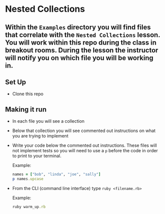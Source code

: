 # Nested Collections

## Within the `Examples` directory you will find files that correlate with the `Nested Collections` lesson. You will work within this repo during the class in breakout rooms. During the lesson the instructor will notify you on which file you will be working in.

## Set Up
- Clone this repo

## Making it run
- In each file you will see a collection
- Below that collection you will see commented out instructions on what you are trying to implement
- Write your code below the commented out instructions. These files will not implement tests so you will need to use a `p`
  before the code in order to print to your terminal.

  Example:
  ```ruby
  names = ["bob", "linda", "joe", "sally"]
  p names.upcase
  ```
- From the CLI (command line interface) type `ruby <filename.rb>`

  Example:
  ```ruby
  ruby warm_up.rb
  ```

